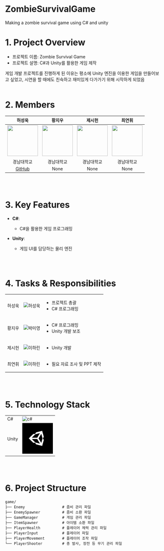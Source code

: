 # ZombieSurvivalGame
Making a zombie survival game using C# and unity

# 1. Project Overview
- 프로젝트 이름: Zombie Survival Game
- 프로젝트 설명: C#과 Unity를 활용한 게임 제작


게임 개발 프로젝트를 진행하게 된 이유는 평소에 Unity 엔진을 이용한 게임을 만들어보고 싶었고, 시연을 할 때에도 친숙하고 재미있게 다가가기 위해 시작하게 되었음
<br/>
<br/>

# 2. Members
| 허성욱 | 황지우 | 제시헌 | 최연휘 |
|:------:|:------:|:------:|:------:|
|<img src="https://postfiles.pstatic.net/MjAyMTA0MjlfMTEy/MDAxNjE5Njg1NjQ0OTMw.yiop5mDbIRN6e9ieuLdz-FU5wykhpZbftuw_fq6fQlUg.PLBDXChK7ID_Ypnm95_X987Pqwz35HwpZiRc8ijBbWEg.PNG.hanyang7117/2.png?type=w966" width="100" height="100"/>|<img src="https://postfiles.pstatic.net/MjAyMTA0MjlfMTEy/MDAxNjE5Njg1NjQ0OTMw.yiop5mDbIRN6e9ieuLdz-FU5wykhpZbftuw_fq6fQlUg.PLBDXChK7ID_Ypnm95_X987Pqwz35HwpZiRc8ijBbWEg.PNG.hanyang7117/2.png?type=w966" width="100" height="100"/>|<img src="https://postfiles.pstatic.net/MjAyMTA0MjlfMTEy/MDAxNjE5Njg1NjQ0OTMw.yiop5mDbIRN6e9ieuLdz-FU5wykhpZbftuw_fq6fQlUg.PLBDXChK7ID_Ypnm95_X987Pqwz35HwpZiRc8ijBbWEg.PNG.hanyang7117/2.png?type=w966" width="100" height="100"/>|<img src="https://postfiles.pstatic.net/MjAyMTA0MjlfMTEy/MDAxNjE5Njg1NjQ0OTMw.yiop5mDbIRN6e9ieuLdz-FU5wykhpZbftuw_fq6fQlUg.PLBDXChK7ID_Ypnm95_X987Pqwz35HwpZiRc8ijBbWEg.PNG.hanyang7117/2.png?type=w966" width="100" height="100"/>|
| 경남대학교 | 경남대학교 | 경남대학교 | 경남대학교 |
| [GitHub](https://github.com/dokpe01) | None | None |  None |

<br/>
<br/>

# 3. Key Features
- **C#**:
  - C#을 활용한 게임 프로그래밍

- **Unity**:
  - 게임 UI를 담당하는 물리 엔진
<br/>
<br/>

# 4. Tasks & Responsibilities
|  |  |  |
|-----------------|-----------------|-----------------|
| 허성욱    |  <img src="https://avatars.githubusercontent.com/u/225093840?v=4" alt="허성욱" width="100"> | <ul><li>프로젝트 총괄</li><li>C# 프로그래밍</li></ul>     |
| 황지우   |  <img src="https://postfiles.pstatic.net/MjAyMTA0MjlfMTEy/MDAxNjE5Njg1NjQ0OTMw.yiop5mDbIRN6e9ieuLdz-FU5wykhpZbftuw_fq6fQlUg.PLBDXChK7ID_Ypnm95_X987Pqwz35HwpZiRc8ijBbWEg.PNG.hanyang7117/2.png?type=w966" alt="박미영" width="100">| <ul><li>C# 프로그래밍</li><li>Unity 개발 보조</li></ul> |
| 제시헌   |  <img src="https://postfiles.pstatic.net/MjAyMTA0MjlfMTEy/MDAxNjE5Njg1NjQ0OTMw.yiop5mDbIRN6e9ieuLdz-FU5wykhpZbftuw_fq6fQlUg.PLBDXChK7ID_Ypnm95_X987Pqwz35HwpZiRc8ijBbWEg.PNG.hanyang7117/2.png?type=w966" alt="이하린" width="100">    |<ul><li>Unity 개발</li></ul>  |
| 최연휘   |  <img src="https://postfiles.pstatic.net/MjAyMTA0MjlfMTEy/MDAxNjE5Njg1NjQ0OTMw.yiop5mDbIRN6e9ieuLdz-FU5wykhpZbftuw_fq6fQlUg.PLBDXChK7ID_Ypnm95_X987Pqwz35HwpZiRc8ijBbWEg.PNG.hanyang7117/2.png?type=w966" alt="이하린" width="100">    |<ul><li>필요 자료 조사 및 PPT 제작</li></ul>  |
<br/>
<br/>

# 5. Technology Stack
|  |  |
|-----------------|-----------------|
| C#    |<img src="./game/image/c#_icon.png" alt="c#" width="100">| 
| Unity    |   <img src="./game/image/unity_icon.png" alt="unity" width="100">|

<br/>
<br/>

# 6. Project Structure
```plaintext
game/
├── Enemy                 # 좀비 관리 파일
├── EnemySpawner          # 좀비 소환 파일
├── GameManager           # 게임 관리 파일
├── ItemSpawner           # 아이템 소환 파일
├── PlayerHealth          # 플레이어 체력 관리 파일
├── PlayerInput           # 플레이어 파일
├── PlayerMovement        # 플레이어 조작 파일
└── PlayerShooter         # 총 발사, 장전 등 무기 관리 파일
```

<br/>
<br/>

